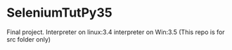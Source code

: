 # SeleniumTutPy35
Final project. Interpreter on linux:3.4 interpreter on Win:3.5 (This repo is for src folder only)
